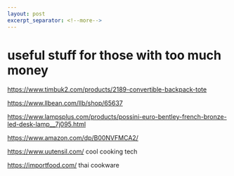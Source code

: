 ```yaml
---
layout: post
excerpt_separator: <!--more-->
---
```

# useful stuff for those with too much money
<!--more-->
https://www.timbuk2.com/products/2189-convertible-backpack-tote

https://www.llbean.com/llb/shop/65637

https://www.lampsplus.com/products/possini-euro-bentley-french-bronze-led-desk-lamp__7j095.html

https://www.amazon.com/dp/B00NVFMCA2/

https://www.uutensil.com/ cool cooking tech

https://importfood.com/ thai cookware


